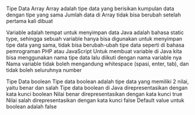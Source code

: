 Tipe Data Array
Array adalah tipe data yang berisikan kumpulan data dengan tipe yang sama
Jumlah data di Array tidak bisa berubah setelah pertama kali dibuat

Variable adalah tempat untuk menyimpan data
Java adalah bahasa static type, sehingga sebuah  variable hanya bisa digunakan untuk menyimpan tipe data yang sama, tidak bisa berubah-ubah tipe data seperti di bahasa pemrograman PHP atau JavaScript
Untuk membuat variable di Java kita bisa menggunakan nama tipe data lalu diikuti dengan nama variable nya
Nama variable tidak boleh mengandung whitespace (spasi, enter, tab), dan tidak boleh seluruhnya number

Tipe Data boolean
Tipe data boolean  adalah tipe data yang memiliki 2 nilai, yaitu benar dan salah
Tipe data boolean di Java direpresentasikan dengan kata kunci boolean
Nilai benar direpresentasikan dengan kata kunci true
Nilai salah direpresentasikan dengan kata kunci false
Default value untuk boolean adalah false
